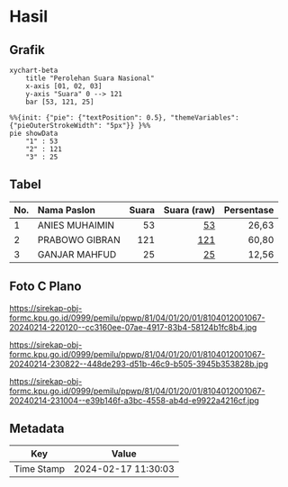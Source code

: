 # Hasil

## Grafik

```mermaid
xychart-beta
    title "Perolehan Suara Nasional"
    x-axis [01, 02, 03]
    y-axis "Suara" 0 --> 121
    bar [53, 121, 25]
```

```mermaid
%%{init: {"pie": {"textPosition": 0.5}, "themeVariables": {"pieOuterStrokeWidth": "5px"}} }%%
pie showData
    "1" : 53
    "2" : 121
    "3" : 25
```

## Tabel

| No. | Nama Paslon    | Suara | Suara (raw) | Persentase |
|:--- |:-------------- | -----:| -----------:| ----------:|
| 1   | ANIES MUHAIMIN | 53    | [53][p-1]   | 26,63      |
| 2   | PRABOWO GIBRAN | 121   | [121][p-2]  | 60,80      |
| 3   | GANJAR MAHFUD  | 25    | [25][p-3]   | 12,56      |


[p-1]: https://github.com/gigit-pemilu/pemilu-2024/blob/main/pilpres/hitung-suara/sub/81-maluku/sub/04-buru/sub/01-namlea/sub/2001-namlea/sub/067-tps/sub/paslon-1.txt
[p-2]: https://github.com/gigit-pemilu/pemilu-2024/blob/main/pilpres/hitung-suara/sub/81-maluku/sub/04-buru/sub/01-namlea/sub/2001-namlea/sub/067-tps/sub/paslon-2.txt
[p-3]: https://github.com/gigit-pemilu/pemilu-2024/blob/main/pilpres/hitung-suara/sub/81-maluku/sub/04-buru/sub/01-namlea/sub/2001-namlea/sub/067-tps/sub/paslon-3.txt

## Foto C Plano

https://sirekap-obj-formc.kpu.go.id/0999/pemilu/ppwp/81/04/01/20/01/8104012001067-20240214-220120--cc3160ee-07ae-4917-83b4-58124b1fc8b4.jpg

https://sirekap-obj-formc.kpu.go.id/0999/pemilu/ppwp/81/04/01/20/01/8104012001067-20240214-230822--448de293-d51b-46c9-b505-3945b353828b.jpg

https://sirekap-obj-formc.kpu.go.id/0999/pemilu/ppwp/81/04/01/20/01/8104012001067-20240214-231004--e39b146f-a3bc-4558-ab4d-e9922a4216cf.jpg


## Metadata

| Key        | Value               |
| ---------- | ------------------- |
| Time Stamp | 2024-02-17 11:30:03 |



